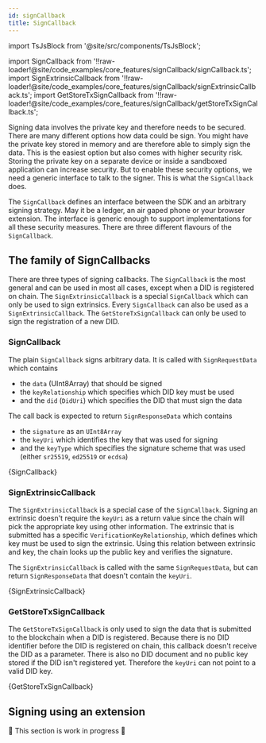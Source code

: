 ```yaml
---
id: signCallback
title: SignCallback
---
```


import TsJsBlock from '@site/src/components/TsJsBlock';

import SignCallback from '!!raw-loader!@site/code_examples/core_features/signCallback/signCallback.ts';
import SignExtrinsicCallback from '!!raw-loader!@site/code_examples/core_features/signCallback/signExtrinsicCallback.ts';
import GetStoreTxSignCallback from '!!raw-loader!@site/code_examples/core_features/signCallback/getStoreTxSignCallback.ts';

Signing data involves the private key and therefore needs to be secured.
There are many different options how data could be sign.
You might have the private key stored in memory and are therefore able to simply sign the data.
This is the easiest option but also comes with higher security risk.
Storing the private key on a separate device or inside a sandboxed application can increase security.
But to enable these security options, we need a generic interface to talk to the signer.
This is what the `SignCallback` does.

The `SignCallback` defines an interface between the SDK and an arbitrary signing strategy.
May it be a ledger, an air gaped phone or your browser extension.
The interface is generic enough to support implementations for all these security measures.
There are three different flavours of the `SignCallback`.

## The family of SignCallbacks

There are three types of signing callbacks.
The `SignCallback` is the most general and can be used in most all cases, except when a DID is registered on chain.
The `SignExtrinsicCallback` is a special `SignCallback` which can only be used to sign extrinsics.
Every `SignCallback` can also be used as a `SignExtrinsicCallback`.
The `GetStoreTxSignCallback` can only be used to sign the registration of a new DID.

### SignCallback

The plain `SignCallback` signs arbitrary data.
It is called with `SignRequestData` which contains

* the `data` (UInt8Array) that should be signed
* the `keyRelationship` which specifies which DID key must be used
* and the `did` (`DidUri`) which specifies the DID that must sign the data

The call back is expected to return `SignResponseData` which contains

* the `signature` as an `UInt8Array`
* the `keyUri` which identifies the key that was used for signing
* and the `keyType` which specifies the signature scheme that was used (either `sr25519`, `ed25519` or `ecdsa`)

<TsJsBlock>
    {SignCallback}
</TsJsBlock>

### SignExtrinsicCallback

The `SignExtrinsicCallback` is a special case of the `SignCallback`.
Signing an extrinsic doesn't require the `keyUri` as a return value since the chain will pick the appropriate key using other information.
The extrinsic that is submitted has a specific `VerificationKeyRelationship`, which defines which key must be used to sign the extrinsic.
Using this relation between extrinsic and key, the chain looks up the public key and verifies the signature.

The `SignExtrinsicCallback` is called with the same `SignRequestData`, but can return `SignResponseData` that doesn't contain the `keyUri`.

<TsJsBlock>
    {SignExtrinsicCallback}
</TsJsBlock>

### GetStoreTxSignCallback

The `GetStoreTxSignCallback` is only used to sign the data that is submitted to the blockchain when a DID is registered.
Because there is no DID identifier before the DID is registered on chain, this callback doesn't receive the DID as a parameter.
There is also no DID document and no public key stored if the DID isn't registered yet.
Therefore the `keyUri` can not point to a valid DID key.

<TsJsBlock>
    {GetStoreTxSignCallback}
</TsJsBlock>

## Signing using an extension

🚧 This section is work in progress 🚧

